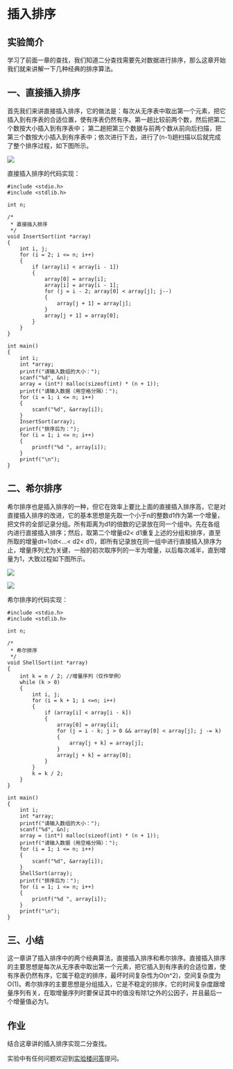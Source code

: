# 插入排序

## 实验简介

学习了前面一章的查找，我们知道二分查找需要先对数据进行排序，那么这章开始我们就来讲解一下几种经典的排序算法。

## 一、直接插入排序

首先我们来讲直接插入排序，它的做法是：每次从无序表中取出第一个元素，把它插入到有序表的合适位置，使有序表仍然有序。第一趟比较前两个数，然后把第二个数按大小插入到有序表中； 第二趟把第三个数据与前两个数从前向后扫描，把第三个数按大小插入到有序表中；依次进行下去，进行了(n-1)趟扫描以后就完成了整个排序过程，如下图所示。

![](https://dn-anything-about-doc.qbox.me/sjjg/35.gif)

直接插入排序的代码实现：
```
#include <stdio.h>
#include <stdlib.h>

int n;

/*
 * 直接插入排序
 */
void InsertSort(int *array)
{
	int i, j;
	for (i = 2; i <= n; i++)
	{
		if (array[i] < array[i - 1])
		{
			array[0] = array[i];
			array[i] = array[i - 1];
			for (j = i - 2; array[0] < array[j]; j--)
			{
				array[j + 1] = array[j];
			}
			array[j + 1] = array[0];
		}
	}
}

int main()
{
	int i;
	int *array;
	printf("请输入数组的大小：");
	scanf("%d", &n);
	array = (int*) malloc(sizeof(int) * (n + 1));
	printf("请输入数据（用空格分隔）：");
	for (i = 1; i <= n; i++)
	{
		scanf("%d", &array[i]);
	}
	InsertSort(array);
	printf("排序后为：");
	for (i = 1; i <= n; i++)
	{
		printf("%d ", array[i]);
	}
	printf("\n");
}
```

## 二、希尔排序

希尔排序也是插入排序的一种，但它在效率上要比上面的直接插入排序高，它是对直接插入排序的改进，它的基本思想是先取一个小于n的整数d1作为第一个增量，把文件的全部记录分组。所有距离为d1的倍数的记录放在同一个组中。先在各组内进行直接插入排序；然后，取第二个增量d2< d1重复上述的分组和排序，直至所取的增量dt=1(dt<…< d2< d1)，即所有记录放在同一组中进行直接插入排序为止，增量序列尤为关键，一般的初次取序列的一半为增量，以后每次减半，直到增量为1，大致过程如下图所示。

![](https://dn-anything-about-doc.qbox.me/sjjg/33.png)

![](https://dn-anything-about-doc.qbox.me/sjjg/36.gif)

希尔排序的代码实现：
```
#include <stdio.h>
#include <stdlib.h>

int n;

/*
 * 希尔排序
 */
void ShellSort(int *array)
{
	int k = n / 2; //增量序列（仅作举例）
	while (k > 0)
	{
		int i, j;
		for (i = k + 1; i <=n; i++)
		{
			if (array[i] < array[i - k])
			{
				array[0] = array[i];
				for (j = i - k; j > 0 && array[0] < array[j]; j -= k)
				{
					array[j + k] = array[j];
				}
				array[j + k] = array[0];
			}
		}
		k = k / 2;
	}
}

int main()
{
	int i;
	int *array;
	printf("请输入数组的大小：");
	scanf("%d", &n);
	array = (int*) malloc(sizeof(int) * (n + 1));
	printf("请输入数据（用空格分隔）：");
	for (i = 1; i <= n; i++)
	{
		scanf("%d", &array[i]);
	}
	ShellSort(array);
	printf("排序后为：");
	for (i = 1; i <= n; i++)
	{
		printf("%d ", array[i]);
	}
	printf("\n");
}
```

## 三、小结

这一章讲了插入排序中的两个经典算法，直接插入排序和希尔排序。直接插入排序的主要思想是每次从无序表中取出第一个元素，把它插入到有序表的合适位置，使有序表仍然有序，它属于稳定的排序，最坏时间复杂性为O(n^2)，空间复杂度为O(1)。希尔排序的主要思想是分组插入，它是不稳定的排序，它的时间复杂度跟增量序列有关，在取增量序列时要保证其中的值没有除1之外的公因子，并且最后一个增量值必为1。

## 作业

结合这章讲的插入排序实现二分查找。

实验中有任何问题欢迎到[实验楼问答](http://www.shiyanlou.com/questions)提问。


